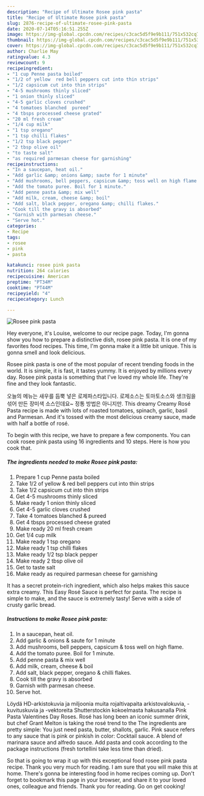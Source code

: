 ```yaml
---
description: "Recipe of Ultimate Rosee pink pasta"
title: "Recipe of Ultimate Rosee pink pasta"
slug: 2876-recipe-of-ultimate-rosee-pink-pasta
date: 2020-07-14T05:16:51.255Z
image: https://img-global.cpcdn.com/recipes/c3cac5d5f9e9b111/751x532cq70/rosee-pink-pasta-recipe-main-photo.jpg
thumbnail: https://img-global.cpcdn.com/recipes/c3cac5d5f9e9b111/751x532cq70/rosee-pink-pasta-recipe-main-photo.jpg
cover: https://img-global.cpcdn.com/recipes/c3cac5d5f9e9b111/751x532cq70/rosee-pink-pasta-recipe-main-photo.jpg
author: Charlie May
ratingvalue: 4.3
reviewcount: 9
recipeingredient:
- "1 cup Penne pasta boiled"
- "1/2 of yellow  red bell peppers cut into thin strips"
- "1/2 capsicum cut into thin strips"
- "4-5 mushrooms thinly sliced"
- "1 onion thinly sliced"
- "4-5 garlic cloves crushed"
- "4 tomatoes blanched  pureed"
- "4 tbsps processed cheese grated"
- "20 ml fresh cream"
- "1/4 cup milk"
- "1 tsp oregano"
- "1 tsp chilli flakes"
- "1/2 tsp black pepper"
- "2 tbsp olive oil"
- "to taste salt"
- "as required parmesan cheese for garnishing"
recipeinstructions:
- "In a saucepan, heat oil."
- "Add garlic &amp; onions &amp; saute for 1 minute"
- "Add mushrooms, bell peppers, capsicum &amp; toss well on high flame."
- "Add the tomato puree. Boil for 1 minute."
- "Add penne pasta &amp; mix well"
- "Add milk, cream, cheese &amp; boil"
- "Add salt, black pepper, oregano &amp; chilli flakes."
- "Cook till the gravy is absorbed"
- "Garnish with parmesan cheese."
- "Serve hot."
categories:
- Recipe
tags:
- rosee
- pink
- pasta

katakunci: rosee pink pasta 
nutrition: 264 calories
recipecuisine: American
preptime: "PT34M"
cooktime: "PT44M"
recipeyield: "4"
recipecategory: Lunch

---
```



![Rosee pink pasta](https://img-global.cpcdn.com/recipes/c3cac5d5f9e9b111/751x532cq70/rosee-pink-pasta-recipe-main-photo.jpg)

Hey everyone, it's Louise, welcome to our recipe page. Today, I'm gonna show you how to prepare a distinctive dish, rosee pink pasta. It is one of my favorites food recipes. This time, I'm gonna make it a little bit unique. This is gonna smell and look delicious.

Rosee pink pasta is one of the most popular of recent trending foods in the world. It is simple, it is fast, it tastes yummy. It is enjoyed by millions every day. Rosee pink pasta is something that I've loved my whole life. They're fine and they look fantastic.

오늘의 메뉴는 새우를 듬뿍 넣은 로제파스타입니다. 로제소스는 토마토소스와 생크림을 섞어 만든 장미색 소스인데요~ 정통 방법은 아니지만. This dreamy Creamy Rosé Pasta recipe is made with lots of roasted tomatoes, spinach, garlic, basil and Parmesan. And it&#39;s tossed with the most delicious creamy sauce, made with half a bottle of rosé.


To begin with this recipe, we have to prepare a few components. You can cook rosee pink pasta using 16 ingredients and 10 steps. Here is how you cook that.

<!--inarticleads1-->

##### The ingredients needed to make Rosee pink pasta:

1. Prepare 1 cup Penne pasta boiled
1. Take 1/2 of yellow &amp; red bell peppers cut into thin strips
1. Take 1/2 capsicum cut into thin strips
1. Get 4-5 mushrooms thinly sliced
1. Make ready 1 onion thinly sliced
1. Get 4-5 garlic cloves crushed
1. Take 4 tomatoes blanched &amp; pureed
1. Get 4 tbsps processed cheese grated
1. Make ready 20 ml fresh cream
1. Get 1/4 cup milk
1. Make ready 1 tsp oregano
1. Make ready 1 tsp chilli flakes
1. Make ready 1/2 tsp black pepper
1. Make ready 2 tbsp olive oil
1. Get to taste salt
1. Make ready as required parmesan cheese for garnishing


It has a secret protein-rich ingredient, which also helps makes this sauce extra creamy. This Easy Rosé Sauce is perfect for pasta. The recipe is simple to make, and the sauce is extremely tasty! Serve with a side of crusty garlic bread. 

<!--inarticleads2-->

##### Instructions to make Rosee pink pasta:

1. In a saucepan, heat oil.
1. Add garlic &amp; onions &amp; saute for 1 minute
1. Add mushrooms, bell peppers, capsicum &amp; toss well on high flame.
1. Add the tomato puree. Boil for 1 minute.
1. Add penne pasta &amp; mix well
1. Add milk, cream, cheese &amp; boil
1. Add salt, black pepper, oregano &amp; chilli flakes.
1. Cook till the gravy is absorbed
1. Garnish with parmesan cheese.
1. Serve hot.


Löydä HD-arkistokuvia ja miljoonia muita rojaltivapaita arkistovalokuvia, -kuvituskuvia ja -vektoreita Shutterstockin kokoelmasta hakusanalla Pink Pasta Valentines Day Roses. Rosé has long been an iconic summer drink, but chef Grant Melton is taking the rosé trend to the The ingredients are pretty simple: You just need pasta, butter, shallots, garlic. Pink sauce refers to any sauce that is pink or pinkish in color: Cocktail sauce. A blend of marinara sauce and alfredo sauce. Add pasta and cook according to the package instructions (fresh tortellini take less time than dried). 

So that is going to wrap it up with this exceptional food rosee pink pasta recipe. Thank you very much for reading. I am sure that you will make this at home. There's gonna be interesting food in home recipes coming up. Don't forget to bookmark this page in your browser, and share it to your loved ones, colleague and friends. Thank you for reading. Go on get cooking!
